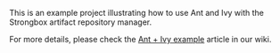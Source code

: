 This is an example project illustrating how to use Ant and Ivy with the Strongbox artifact repository manager.

For more details, please check the [Ant + Ivy example](https://strongbox.github.io/user-guide/tool-integration/ant-ivy-example.html ) article in our wiki.